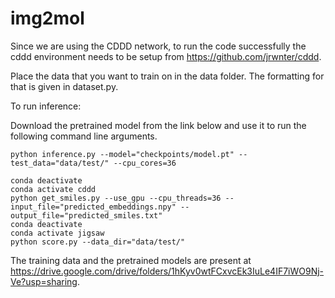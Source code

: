 # img2mol


Since we are using the CDDD network, to run the code successfully the cddd environment needs to be setup
from https://github.com/jrwnter/cddd.

Place the data that you want  to train on in the data folder. The formatting for that is given in dataset.py.



To  run inference:

Download the pretrained model from the link below and use it to run the following command line arguments.

```
python inference.py --model="checkpoints/model.pt" --test_data="data/test/" --cpu_cores=36

conda deactivate
conda activate cddd
python get_smiles.py --use_gpu --cpu_threads=36 --input_file="predicted_embeddings.npy" --output_file="predicted_smiles.txt"
conda deactivate
conda activate jigsaw 
python score.py --data_dir="data/test/"
```

The training data and the pretrained models are present at https://drive.google.com/drive/folders/1hKyv0wtFCxvcEk3IuLe4IF7iWO9Nj-Ve?usp=sharing.